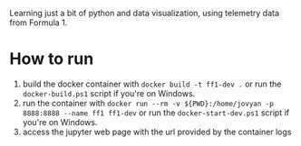 Learning just a bit of python and data visualization, using telemetry data from Formula 1.

# How to run

1. build the docker container with `docker build -t ff1-dev .` or run the `docker-build.ps1` script if you're on Windows.
2. run the container with `docker run --rm -v ${PWD}:/home/jovyan -p 8888:8888 --name ff1 ff1-dev` or run the `docker-start-dev.ps1` script if you're on Windows.
3. access the jupyter web page with the url provided by the container logs